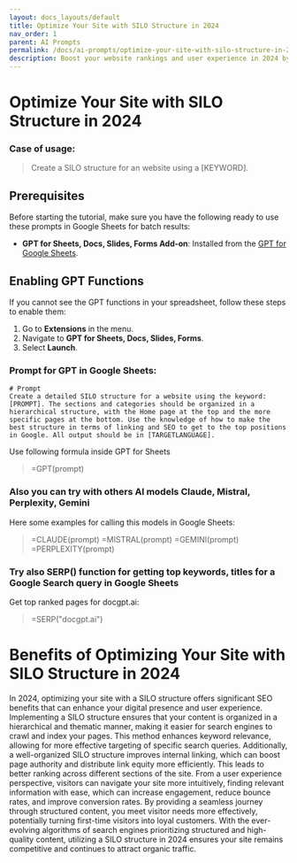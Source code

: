 ```yaml
---
layout: docs_layouts/default
title: Optimize Your Site with SILO Structure in 2024
nav_order: 1
parent: AI Prompts
permalink: /docs/ai-prompts/optimize-your-site-with-silo-structure-in-2024
description: Boost your website rankings and user experience in 2024 by implementing SILO structure. Group related content, enhance navigation, and improve your SEO strategy. Stay ahead of the competition with a well-organized, search-engine-friendly site architecture.
---
```


# Optimize Your Site with SILO Structure in 2024

### Case of usage:
> Create a SILO structure for an website using a [KEYWORD].

## Prerequisites

Before starting the tutorial, make sure you have the following ready to use these prompts in Google Sheets for batch results:

- **GPT for Sheets, Docs, Slides, Forms Add-on**: Installed from the [GPT for Google Sheets](https://workspace.google.com/u/0/marketplace/app/gpt_for_sheets_docs_forms_slides/466607203252).

## Enabling GPT Functions

If you cannot see the GPT functions in your spreadsheet, follow these steps to enable them:

1. Go to **Extensions** in the menu.
2. Navigate to **GPT for Sheets, Docs, Slides, Forms**.
3. Select **Launch**.


### Prompt for GPT in Google Sheets:
```shell
# Prompt  
Create a detailed SILO structure for a website using the keyword: [PROMPT]. The sections and categories should be organized in a hierarchical structure, with the Home page at the top and the more specific pages at the bottom. Use the knowledge of how to make the best structure in terms of linking and SEO to get to the top positions in Google. All output should be in [TARGETLANGUAGE].
```

Use following formula inside GPT for Sheets
> =GPT(prompt)

### Also you can try with others AI models Claude, Mistral, Perplexity, Gemini
Here some examples for calling this models in Google Sheets:

> =CLAUDE(prompt)
> =MISTRAL(prompt)
> =GEMINI(prompt)
> =PERPLEXITY(prompt)


### Try also SERP() function for getting top keywords, titles for a Google Search query in Google Sheets

Get top ranked pages for docgpt.ai:

> =SERP("docgpt.ai")



# Benefits of Optimizing Your Site with SILO Structure in 2024

In 2024, optimizing your site with a SILO structure offers significant SEO benefits that can enhance your digital presence and user experience. Implementing a SILO structure ensures that your content is organized in a hierarchical and thematic manner, making it easier for search engines to crawl and index your pages. This method enhances keyword relevance, allowing for more effective targeting of specific search queries. Additionally, a well-organized SILO structure improves internal linking, which can boost page authority and distribute link equity more efficiently. This leads to better ranking across different sections of the site. From a user experience perspective, visitors can navigate your site more intuitively, finding relevant information with ease, which can increase engagement, reduce bounce rates, and improve conversion rates. By providing a seamless journey through structured content, you meet visitor needs more effectively, potentially turning first-time visitors into loyal customers. With the ever-evolving algorithms of search engines prioritizing structured and high-quality content, utilizing a SILO structure in 2024 ensures your site remains competitive and continues to attract organic traffic.

